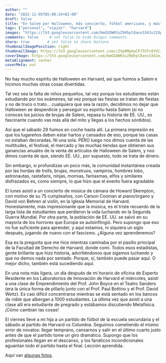 ```yaml
---
author: ""
date: "2022-11-05T05:00:24+02:00"
draft: false
title: "En Salem por Halloween, más concierto, fútbol americano, y más"
tags: ["personal", "viajes". "harvard"]
images: "https://lh3.googleusercontent.com/bmGSOWKSsZ9dhpl8anx334JoJ2XpAma67rraw34DLrxsE8dlsHwdJ6AEA-O0xc7PaWG8huuGov5XNA2uy9z6ZJvQ7O0cFCPY1tPiDQo_mocBQOSsD0iv3kTOYzkCLPKs2m6rLuzWHWU=w2400"
comments: false     # set false to hide Disqus comments
share: true        # set false to share buttons
thumbnailImagePosition: right
thumbnailImage: https://lh3.googleusercontent.com/cZXp0MpXwCPJTGTc0YVCJV44THeJl-vqDR8FL1jYnzrfcGk8dEgWRRUfaRIr-g_Cs-aVUEWy4QVQ8frOHr2CIibELkNKjbkoih4NXyus95N-7cb0LPsgmm7O_VISyxDtboT2lA6bYsc=w2400
coverImage: https://lh3.googleusercontent.com/bmGSOWKSsZ9dhpl8anx334JoJ2XpAma67rraw34DLrxsE8dlsHwdJ6AEA-O0xc7PaWG8huuGov5XNA2uy9z6ZJvQ7O0cFCPY1tPiDQo_mocBQOSsD0iv3kTOYzkCLPKs2m6rLuzWHWU=w2400
metaAlignment: center
coverMeta: out
---
```


No hay mucho espíritu de Halloween en Harvard, así que fuimos a Salem e hicimos muchas otras cosas divertidas.

<!--more-->

Tal vez sea la falta de niños pequeños, tal vez porque los estudiantes están estudiando por los exámenes, tal vez porque las fiestas se tratan de fiestas y no de truco o trato... cualquiera que sea la razón, decidimos no dejar que Halloween se desperdicie y perseguir su espíritu hasta Salem (si no conoces los juicios de brujas de Salem, repasa tu historia de EE. UU., es fascinante cuando vas más allá del mito y llegas a los hechos sórdidos).

Así que el sábado 29 fuimos en coche hasta allí. La primera impresión es que los lugareños deben estar hartos y cansados ​​de eso, porque las casas no estaban decoradas. Ni una sola. PERO luego nos dimos cuenta de las multitudes, el festival, el mercado y las muchas tiendas que obtienen sus ganancias anuales de la venta de artículos de Halloween de Salem, y nos dimos cuenta de que, siendo EE. UU., por supuesto, todo se trata de dinero.

Sin embargo, si profundizas un poco más, la comunidad instantánea creada por las hordas de trolls, brujas, monstruos, vampiros, hombres lobo, astronautas, rastafaris, ninjas, momias, fantasmas, elfos y similares disfrazados es, como siempre, lo que hizo que el evento fuera agradable.

El lunes asistí a un concierto de música de cámara de Howard Skempton, con motivo de su 75 cumpleaños, con Carson Cooman al piano/órgano y David von Behren al violín, en la Iglesia Memorial de Harvard. Honestamente, más impresionante que la música, es el triste recuerdo de la larga lista de estudiantes que perdieron la vida luchando en la Segunda Guerra Mundial. Por otra parte, la población de EE. UU. se salvó en su mayoría de los horrores que Europa se autoinflingió. Pero supongo que eso no fue suficiente para aprender, y aquí estamos, ni siquiera un siglo después, jugando de nuevo con el fascismo. ¿Alguna vez aprenderemos?

Esa es la pregunta que me hice mientras caminaba por el pasillo principal de la Facultad de Derecho de Harvard, donde comí. Todos esos estadistas, gente brillante que hizo historia, advirtiéndonos que sigamos luchando y que no demos nada por sentado. Porque, sí, también puede pasar aquí. O mejor dicho, también está sucediendo aquí.

En una nota más ligera, un día después de mi horario de oficina de Experto Residente en los Laboratorios de Innovación de Harvard el miércoles, asistí a una clase de Emprendimiento del Prof. John Boyce en el Teatro Sanders (era la única forma de pillarlo junto con el Prof. Paul Bottino y el Prof. David Weitz). Es casi difícil concentrarse mientras se está sentado en los bancos de roble que albergan a 1000 estudiantes. La última vez que asistí a una clase allí era estudiante de pregrado y estábamos discutiendo Metafísica. ¡Cómo cambian las cosas!

El viernes llevé a mi hija a un partido de fútbol de la escuela secundaria y el sábado al partido de Harvard vs Columbia. Seguimos cometiendo el mismo error de novatos: llegar temprano, cansarnos y salir en el último cuarto justo antes de que el partido tome un giro dramático. Supongo que los profesionales llegan en el descanso, y los fanáticos incondicionales aguantan todo el partido hasta el final. Lección aprendida.

Aquí van [algunas fotos](https://photos.app.goo.gl/YVVTmYpxgQHDVhzi7).